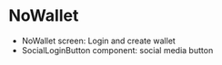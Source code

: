 # NoWallet

- NoWallet screen: Login and create wallet
- SocialLoginButton component: social media button
